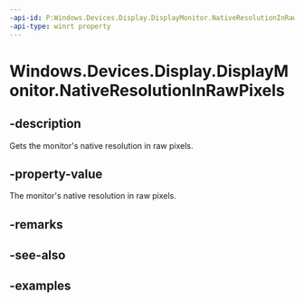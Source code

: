 ```yaml
---
-api-id: P:Windows.Devices.Display.DisplayMonitor.NativeResolutionInRawPixels
-api-type: winrt property
---
```


<!-- Property syntax.
public SizeInt32 NativeResolutionInRawPixels { get; }
-->

# Windows.Devices.Display.DisplayMonitor.NativeResolutionInRawPixels

## -description
Gets the monitor's native resolution in raw pixels.

## -property-value
The monitor's native resolution in raw pixels.

## -remarks

## -see-also

## -examples


